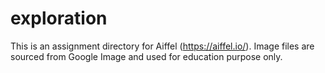 # exploration

This is an assignment directory for Aiffel (https://aiffel.io/).
Image files are sourced from Google Image and used for education purpose only. 
